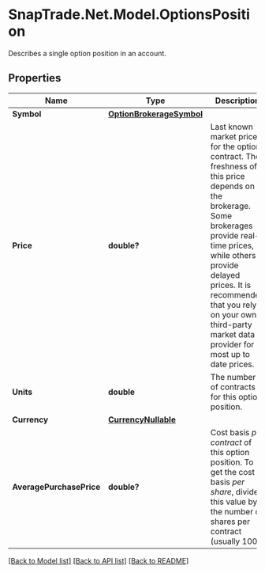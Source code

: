 # SnapTrade.Net.Model.OptionsPosition
Describes a single option position in an account.

## Properties

Name | Type | Description | Notes
------------ | ------------- | ------------- | -------------
**Symbol** | [**OptionBrokerageSymbol**](OptionBrokerageSymbol.md) |  | [optional] 
**Price** | **double?** | Last known market price for the option contract. The freshness of this price depends on the brokerage. Some brokerages provide real-time prices, while others provide delayed prices. It is recommended that you rely on your own third-party market data provider for most up to date prices. | [optional] 
**Units** | **double** | The number of contracts for this option position. | [optional] 
**Currency** | [**CurrencyNullable**](CurrencyNullable.md) |  | [optional] 
**AveragePurchasePrice** | **double?** | Cost basis _per contract_ of this option position. To get the cost basis _per share_, divide this value by the number of shares per contract (usually 100). | [optional] 

[[Back to Model list]](../README.md#documentation-for-models) [[Back to API list]](../README.md#documentation-for-api-endpoints) [[Back to README]](../README.md)

